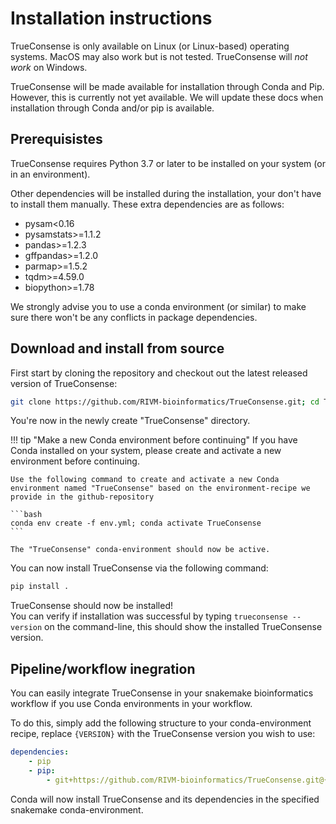 # Installation instructions

TrueConsense is only available on Linux (or Linux-based) operating systems. MacOS may also work but is not tested. TrueConsense will *not work* on Windows.

TrueConsense will be made available for installation through Conda and Pip. However, this is currently not yet available.
We will update these docs when installation through Conda and/or pip is available.

## Prerequisistes

TrueConsense requires Python 3.7 or later to be installed on your system (or in an environment).

Other dependencies will be installed during the installation, your don't have to install them manually. These extra dependencies are as follows:

* pysam<0.16
* pysamstats>=1.1.2
* pandas>=1.2.3
* gffpandas>=1.2.0
* parmap>=1.5.2
* tqdm>=4.59.0
* biopython>=1.78

We strongly advise you to use a conda environment (or similar) to make sure there won't be any conflicts in package dependencies.

## Download and install from source

First start by cloning the repository and checkout out the latest released version of TrueConsense:
```bash
git clone https://github.com/RIVM-bioinformatics/TrueConsense.git; cd TrueConsense; git checkout tags/$(git tag --sort=committerdate | tail -1) >> /dev/null
```

You're now in the newly create "TrueConsense" directory.

!!! tip "Make a new Conda environment before continuing"
    If you have Conda installed on your system, please create and activate a new environment before continuing.

    Use the following command to create and activate a new Conda environment named "TrueConsense" based on the environment-recipe we provide in the github-repository

    ```bash
    conda env create -f env.yml; conda activate TrueConsense
    ```

    The "TrueConsense" conda-environment should now be active.

You can now install TrueConsense via the following command:
```bash
pip install .
```

TrueConsense should now be installed!  
You can verify if installation was successful by typing `trueconsense --version` on the command-line, this should show the installed TrueConsense version.

## Pipeline/workflow inegration

You can easily integrate TrueConsense in your snakemake bioinformatics workflow if you use Conda environments in your workflow.

To do this, simply add the following structure to your conda-environment recipe, replace `{VERSION}` with the TrueConsense version you wish to use:

```yaml
dependencies:
    - pip
    - pip:
        - git+https://github.com/RIVM-bioinformatics/TrueConsense.git@{VERSION}
```

Conda will now install TrueConsense and its dependencies in the specified snakemake conda-environment.